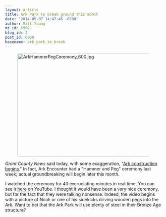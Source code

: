 ```yaml
---
layout: article
title: Ark Park to break ground this month
date: '2014-05-07 14:47:46 -0700'
author: Matt Young
mt_id: 6950
blog_id: 2
post_id: 6950
basename: ark_park_to_break
---
```

<figure>
<img src="{{ site.baseurl }}/uploads/2014/ArkHammerPegCeremony_600.jpg" alt="ArkHammerPegCeremony_600.jpg" width="600" height="333" />
<figcaption markdown="span">

</figcaption>
</figure>


_Grant County News_ said today, with some exaggeration, "[Ark construction begins](http://www.grantky.com/content/ark-construction-begins)." In fact, Ark Encounter had a "Hammer and Peg" ceremony last week; actual groundbreaking will begin later this month.

I watched the ceremony for 40 excruciating minutes in real time. You can see it [here](https://www.youtube.com/watch?v=1vuDLXa4R-o) on YouTube. I thought it would have been a very nice ceremony, but for the fact that they were talking nonsense. Indeed, the video begins with a picture of Noah or one of his sidekicks driving wooden pegs into the Ark. Want to bet that the Ark Park will use plenty of steel in their Bronze Age structure?
